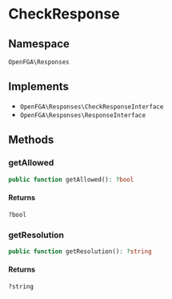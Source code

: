 # CheckResponse


## Namespace
`OpenFGA\Responses`

## Implements
* `OpenFGA\Responses\CheckResponseInterface`
* `OpenFGA\Responses\ResponseInterface`

## Methods
### getAllowed

```php
public function getAllowed(): ?bool
```



#### Returns
`?bool` 

### getResolution

```php
public function getResolution(): ?string
```



#### Returns
`?string` 

